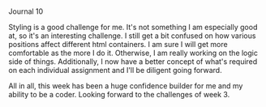 #
Journal 10

Styling is a good challenge for me.  It's not something I am especially good at, so it's an interesting challenge.  I still get a bit confused on how various positions affect different html containers.  I am sure I will get more comfortable as the more I do it.  Otherwise, I am really working on the logic side of things.  Additionally, I now have a better concept of what's required on each individual assignment and I'll be diligent going forward.

All in all, this week has been a huge confidence builder for me and my ability to be a coder.  Looking forward to the challenges of week 3.
